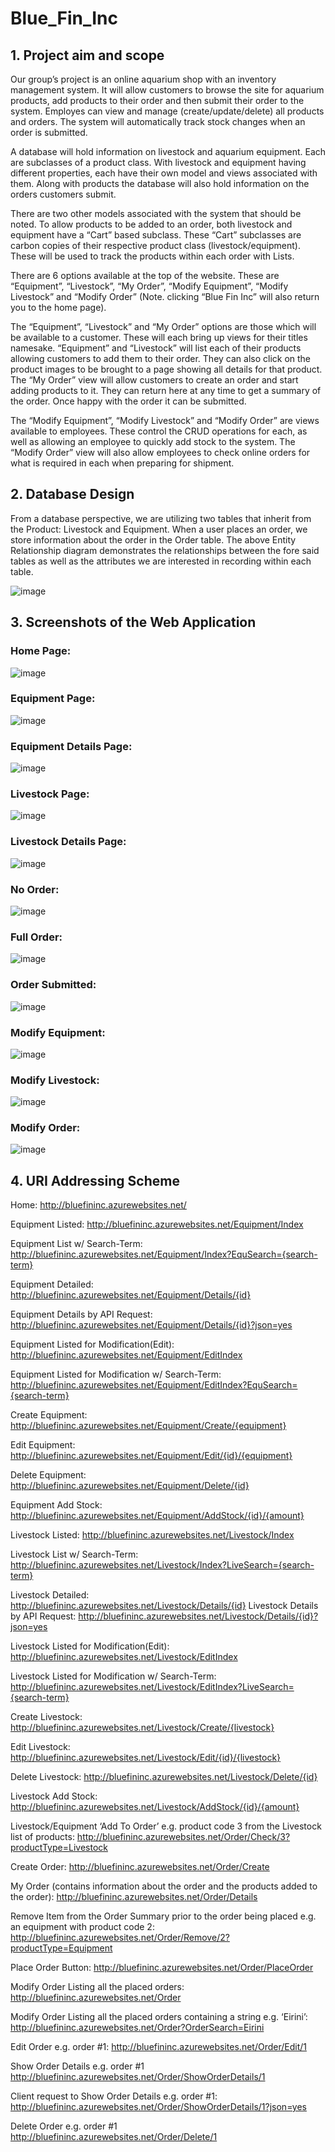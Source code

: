 # Blue_Fin_Inc

## 1. Project aim and scope 
 
Our group’s project is an online aquarium shop with an inventory management system. It will allow customers to browse the site for aquarium products, add products to their order and then submit their order to the system. Employes can view and manage (create/update/delete) all products and orders. The system will automatically track stock changes when an order is submitted.
 
A database will hold information on livestock and aquarium equipment. Each are subclasses of a product class. With livestock and equipment having different properties, each have their own model and views associated with them. Along with products the database will also hold information on the orders customers submit.  
 
There are two other models associated with the system that should be noted. To allow products to be added to an order, both livestock and equipment have a “Cart” based subclass. These “Cart” subclasses are carbon copies of their respective product class (livestock/equipment). These will be used to track the products within each order with Lists.
 
There are 6 options available at the top of the website. These are “Equipment”, “Livestock”, “My Order”, “Modify Equipment”, “Modify Livestock” and “Modify Order” (Note. clicking “Blue Fin Inc” will also return you to the home page).
 
The “Equipment”, “Livestock” and “My Order” options are those which will be available to a customer. These will each bring up views for their titles namesake. “Equipment” and “Livestock” will list each of their products allowing customers to add them to their order. They can also click on the product images to be brought to a page showing all details for that product. The “My Order” view will allow customers to create an order and start adding products to it. They can return here at any time to get a summary of the order. Once happy with the order it can be submitted.
 
The “Modify Equipment”, “Modify Livestock” and “Modify Order” are views available to employees. These control the CRUD operations for each, as well as allowing an employee to quickly add stock to the system. The “Modify Order” view will also allow employees to check online orders for what is required in each when preparing for shipment. 
 
 
## 2. Database Design  
 
From a database perspective, we are utilizing two tables that inherit from the Product: Livestock and Equipment. When a user places an order, we store information about the order in the Order table. The above Entity Relationship diagram demonstrates the relationships between the fore said tables as well as the attributes we are interested in recording within each table.  
 
 ![image](https://drive.google.com/uc?export=view&id=15CegLeIU12G8efakt-rVHZJD48GYg5jC)
 
## 3. Screenshots of the Web Application 
 
### Home Page: 
 
 ![image](https://drive.google.com/uc?export=view&id=17Fz8Zv2_A5AA1FfOOCsPMP_MLDg9EPoZ)
 
### Equipment Page:
 
 ![image](https://drive.google.com/uc?export=view&id=1SnOe5yFXRSpjdEaXvWWKUEARdwSimPN7)
 
### Equipment Details Page:
 
 ![image](https://drive.google.com/uc?export=view&id=1q2Xv7DMcVLyRu3ta7ghi8PHsO0vgFDGl)
 
### Livestock Page:
 
 ![image](https://drive.google.com/uc?export=view&id=1w4UDeJniPGvmIkAG1D_5Jvh-8sA5ebYp)
 
### Livestock Details Page:
 
 ![image](https://drive.google.com/uc?export=view&id=1MHdYdSkE17RWT1_2Tz6g-xRLnQJ4U219)

### No Order:

  ![image](https://drive.google.com/uc?export=view&id=1AUjDx1gOVIu1HMFmD0T16-I-cCD1oGie)
  
### Full Order:
 
  ![image](https://drive.google.com/uc?export=view&id=1OSAJvrPKl3F20HGRmEQN5--LrQcKDIJq) 
  
### Order Submitted:

  ![image](https://drive.google.com/uc?export=view&id=1A38_hT5AW-exOPOUsujtbPOfk7WTIr6O) 
 
### Modify Equipment:
 
  ![image](https://drive.google.com/uc?export=view&id=1SPvSwUPKRylY5Wkote1o4qtx84ByNvFJ) 
 
### Modify Livestock:

  ![image](https://drive.google.com/uc?export=view&id=19gFCDRFg3UM32vCcuQBDIZmhREoPLiqD)
 
### Modify Order:

  ![image](https://drive.google.com/uc?export=view&id=1qhpCRzffz6-oSAO0kZUWV4DedzAlABIp)

## 4. URI Addressing Scheme 
 
Home:
http://bluefininc.azurewebsites.net/ 
 
Equipment Listed:
http://bluefininc.azurewebsites.net/Equipment/Index
 
Equipment List w/ Search-Term:
http://bluefininc.azurewebsites.net/Equipment/Index?EquSearch={search-term}
 
Equipment Detailed:
http://bluefininc.azurewebsites.net/Equipment/Details/{id}
 
Equipment Details by API Request:
http://bluefininc.azurewebsites.net/Equipment/Details/{id}?json=yes
 
Equipment Listed for Modification(Edit):
http://bluefininc.azurewebsites.net/Equipment/EditIndex
 
Equipment Listed for Modification w/ Search-Term:
http://bluefininc.azurewebsites.net/Equipment/EditIndex?EquSearch={search-term}
 
Create Equipment:
http://bluefininc.azurewebsites.net/Equipment/Create/{equipment}
 
Edit Equipment:
http://bluefininc.azurewebsites.net/Equipment/Edit/{id}/{equipment}
 
Delete Equipment:
http://bluefininc.azurewebsites.net/Equipment/Delete/{id}
 
Equipment Add Stock:
http://bluefininc.azurewebsites.net/Equipment/AddStock/{id}/{amount}
 
Livestock Listed:
http://bluefininc.azurewebsites.net/Livestock/Index
 
Livestock List w/ Search-Term:
http://bluefininc.azurewebsites.net/Livestock/Index?LiveSearch={search-term}
 
Livestock Detailed:
http://bluefininc.azurewebsites.net/Livestock/Details/{id}
Livestock Details by API Request:
http://bluefininc.azurewebsites.net/Livestock/Details/{id}?json=yes
 
Livestock Listed for Modification(Edit):
http://bluefininc.azurewebsites.net/Livestock/EditIndex
 
Livestock Listed for Modification w/ Search-Term:
http://bluefininc.azurewebsites.net/Livestock/EditIndex?LiveSearch={search-term}
 
Create Livestock:
http://bluefininc.azurewebsites.net/Livestock/Create/{livestock}
 
Edit Livestock:
http://bluefininc.azurewebsites.net/Livestock/Edit/{id}/{livestock}
 
Delete Livestock:
http://bluefininc.azurewebsites.net/Livestock/Delete/{id}
 
Livestock Add Stock:
http://bluefininc.azurewebsites.net/Livestock/AddStock/{id}/{amount}
 
Livestock/Equipment ‘Add To Order’ e.g. product code 3 from the Livestock list of products:
http://bluefininc.azurewebsites.net/Order/Check/3?productType=Livestock
 
Create Order:
http://bluefininc.azurewebsites.net/Order/Create 
 
My Order (contains information about the order and the products added to the order): 
http://bluefininc.azurewebsites.net/Order/Details 
 
Remove Item from the Order Summary prior to the order being placed e.g. an equipment with product code 2:
http://bluefininc.azurewebsites.net/Order/Remove/2?productType=Equipment 
 
Place Order Button: 
http://bluefininc.azurewebsites.net/Order/PlaceOrder  
 
Modify Order Listing all the placed orders:
http://bluefininc.azurewebsites.net/Order 
 
Modify Order Listing all the placed orders containing a string e.g. ‘Eirini’: 
http://bluefininc.azurewebsites.net/Order?OrderSearch=Eirini 
 
 
Edit Order e.g. order #1:
http://bluefininc.azurewebsites.net/Order/Edit/1 
 
 
Show Order Details e.g. order #1
http://bluefininc.azurewebsites.net/Order/ShowOrderDetails/1 
 
Client request to Show Order Details e.g. order #1:
http://bluefininc.azurewebsites.net/Order/ShowOrderDetails/1?json=yes 
 
Delete Order e.g. order #1
http://bluefininc.azurewebsites.net/Order/Delete/1 
